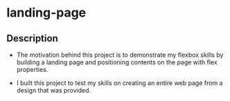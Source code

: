 # landing-page


## Description

- The motivation behind this project is to demonstrate my flexbox skills by building a landing page and positioning contents on the page with flex properties.

- I built this project to test my skills on creating an entire web page from a design that was provided.


